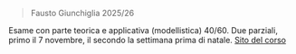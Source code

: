 > Fausto Giunchiglia 2025/26

Esame con parte teorica e applicativa (modellistica) 40/60.
Due parziali, primo il 7 novembre, il secondo la settimana prima di natale.
[Sito del corso](https://datascientiafoundation.github.io/datascientia-education-logica-2025-26-unitn/)
